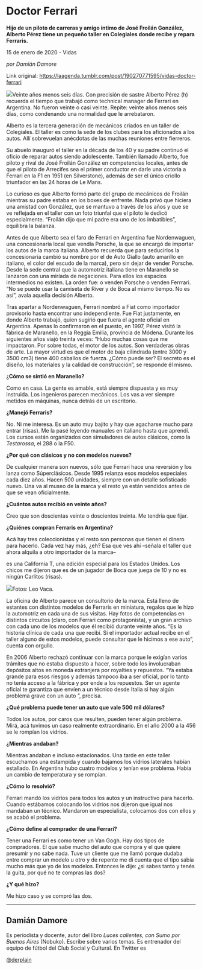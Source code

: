 # Doctor Ferrari

**Hijo de un piloto de carreras y amigo íntimo de José Froilán González, Alberto Pérez tiene un pequeño taller en Colegiales donde recibe y repara Ferraris.**

15 de enero de 2020 - Vidas

_por Damián Damore_

Link original: https://laagenda.tumblr.com/post/190270771595/vidas-doctor-ferrari

![](https://64.media.tumblr.com/8644775f5a5bafe9bb47f3004b9d6cb8/a6651c2c0f4fd043-1b/s500x750/cc1790509d9b16ed0bb89ba21563a6e967aceaca.jpg)Veinte años menos seis días. Con
precisión de sastre Alberto Pérez (h) recuerda el tiempo que trabajó como
technical manager de Ferrari en Argentina. No fueron veinte o casi veinte. Repite:
veinte años menos seis días, como condenando una normalidad que le arrebataron. 

Alberto es la tercera generación de
mecánicos criados en un taller de Colegiales. El taller es como la sede de los
clubes para los aficionados a los autos. Allí sobrevuelan anécdotas de las
muchas reuniones entre fierreros. 

Su abuelo inauguró el taller en la década
de los 40 y su padre continuó el oficio de reparar autos siendo adolescente.
También llamado Alberto, fue piloto y rival de José Froilán González en
competencias locales, antes de que el piloto de Arrecifes sea el primer
conductor en darle una victoria a Ferrari en la F1 en 1951 (en Silverstone),
además de ser el único criollo triunfador en las 24
horas de Le Mans. 

Lo curioso es que Alberto formó parte
del grupo de mecánicos de Froilán mientras su padre estaba en los boxes de
enfrente. Nada privó que hiciera una amistad con González, que se mantuvo a
través de los años y que se ve reflejada en el taller con un foto triunfal que
el piloto le dedicó especialmente. “Froilán dijo que mi padre era uno de los
imbatibles”, equilibra la balanza. 

Antes de que Alberto sea el faro de
Ferrari en Argentina fue Nordenwaguen, una concesionaria local que vendía
Porsche, la que se encargó de importar los autos de la marca italiana. Alberto
recuerda que para seducirlos la concesionaria cambió su nombre por el de Auto Giallo
(auto amarillo en italiano, el color del escudo de la marca), pero sin dejar de
vender Porsche. Desde la sede central que la automotriz italiana tiene en
Maranello se lanzaron con una miríada de negaciones. Para ellos los espacios
intermedios no existen. La orden fue: o venden Porsche o venden Ferrrari. “No
se puede usar la camiseta de River y de Boca al mismo tiempo. No es así”, avala
aquella decisión Alberto. 

Tras apartar a Nordenwaguen, Ferrari
nombró a Fiat como importador provisorio hasta encontrar uno independiente. Fue
Fiat justamente, en donde Alberto trabajó, quien sugirió que fuera el agente
oficial en Argentina. Apenas lo confirmaron en el puesto, en 1997, Pérez visitó
la fábrica de Maranello, en la Reggia Emilia, provincia de Módena. Durante los siguientes
años viajó treinta veces: “Hubo muchas cosas que me impactaron. Por sobre
todas, el motor de los autos. Son verdaderas obras de arte. La mayor virtud es
que el motor de baja cilindrada (entre 3000 y 3500 cm3) tiene 400 caballos de
fuerza. ¿Cómo puede ser? El secreto es el diseño, los materiales y la
calidad de construcción”, se responde él mismo. 

¿**Cómo
se sintió en Maranello?**

Como en casa. La gente es amable, está
siempre dispuesta y es muy instruida. Los ingenieros parecen mecánicos. Los vas
a ver siempre metidos en máquinas, nunca detrás de un escritorio. 

**¿Manejó
Ferraris?** 

No. Ni me interesa. Es un auto muy bajito
y hay que agacharse mucho para entrar (risas). Me la pasé leyendo manuales en
italiano hasta que aprendí. Los cursos están organizados con simuladores de
autos clásicos, como la *Testarossa*,
el 288 o la F50.

**¿Por
qué con clásicos y no con modelos nuevos?** 

De cualquier manera son nuevos, sólo que
Ferrari hace una reversión y los lanza como Súperclásicos. Desde 1995 relanza esos
modelos especiales cada diez años. Hacen 500 unidades, siempre con un detalle
sofisticado nuevo. Una va al museo de la marca y el resto ya están vendidos
antes de que se vean oficialmente.

**¿Cuántos
autos recibió en veinte años?** 

Creo que son
doscientas veinte o doscientos treinta. Me tendría que fijar. 

**¿Quiénes
compran Ferraris en Argentina?** 

Acá hay tres coleccionistas y el resto
son personas que tienen el dinero para hacerlo. Cada vez hay más, ¿eh? Esa que
ves ahí –señala el taller que ahora alquila a otro importador de la marca–

 es
una California T, una edición especial para los Estados Unidos. Los chicos me
dijeron que es de un jugador de Boca que juega de 10 y no es ningún Carlitos
(risas). 

![](https://64.media.tumblr.com/415dd29571b42eadb00fd58f13626101/a6651c2c0f4fd043-5a/s500x750/fcae99a182da09fc1e09c3f7299bc3bf1cfd303a.jpg)Fotos: Leo Vaca.

La oficina de Alberto parece un
consultorio de la marca. Está lleno de estantes con distintos modelos de
Ferraris en miniatura, regalos que le hizo la automotriz en cada una de sus
visitas. Hay fotos de competencias en distintos circuitos (claro, con Ferrari
como protagonista), y un gran archivo con cada uno de los modelos que él
recibió durante veinte años. “Es la historia clínica de cada una que recibí. Si
el importador actual recibe en el taller alguno de estos modelos, puede
consultar que le hicimos a ese auto”, cuenta con orgullo. 

En 2006 Alberto rechazó continuar con la
marca porque le exigían varios trámites que no estaba dispuesto a hacer, sobre
todo los involucraban depósitos altos en moneda extranjera por royalties y
repuestos. “Ya estaba grande para esos riesgos y además tampoco iba a ser
oficial, por lo tanto no tenía acceso a la fábrica y por ende a los repuestos. Ser
un agente oficial te garantiza que envíen a un técnico desde Italia si hay
algún problema grave con un auto ”, precisa. 

**¿Qué
problema puede tener un auto que vale 500 mil dólares?** 

Todos los autos, por caros que resulten, pueden tener algún problema. Mirá, acá tuvimos un caso realmente
extraordinario. En el año 2000 a la 456 se le rompían los vidrios. 

**¿Mientras
andaban?** 

Mientras andaban e incluso estacionados.
Una tarde en este taller escuchamos una estampida y cuando bajamos los vidrios
laterales habían estallado. En Argentina hubo cuatro modelos y tenían ese
problema. Había un cambio de temperatura y se rompían. 

**¿Cómo
lo resolvió?** 

Ferrari mandó los vidrios para todos los
autos y un instructivo para hacerlo. Cuando estábamos colocando los vidrios nos
dijeron que igual nos mandaban un técnico. Mandaron un especialista, colocamos
dos con ellos y se acabó el problema. 

**¿Cómo
define al comprador de una Ferrari?**

Tener una Ferrari es como tener un Van
Gogh. Hay dos tipos de compradores. El que sabe mucho del auto que compra y el
que quiere presumir y no sabe nada. Tuve un cliente que me llamó porque dudaba
entre comprar un modelo u otro y de repente me di cuenta que el tipo sabía
mucho más que yo de los modelos. Entonces le dije: ¿si sabes tanto y tenés la
guita, por qué no te compras las dos? 

**¿Y
qué hizo?**

Me hizo caso
y se compró las dos. 



---

Damián Damore
-------------

 Es periodista y docente, autor del libro *Luces calientes, con Sumo por Buenos Aires* (Nobuko). Escribe sobre varios temas. Es entrenador del equipo de fútbol del Club Social y Cultural. En Twitter es

[@derplain](https://twitter.com/derplain)

